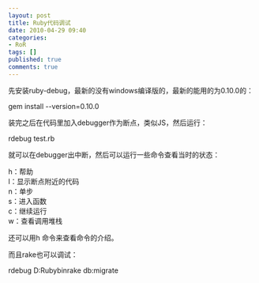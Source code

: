 ```yaml
---
layout: post
title: Ruby代码调试
date: 2010-04-29 09:40
categories:
- RoR
tags: []
published: true
comments: true
---
```

<p><p>先安装ruby-debug，最新的没有windows编译版的，最新的能用的为0.10.0的：</p>  <p>gem install --version=0.10.0</p>  <p>装完之后在代码里加入debugger作为断点，类似JS，然后运行：</p>  <p>rdebug test.rb</p>  <p>就可以在debugger出中断，然后可以运行一些命令查看当时的状态：</p>  <p>h：帮助   <br />l：显示断点附近的代码    <br />n：单步    <br />s：进入函数    <br />c：继续运行    <br />w：查看调用堆栈</p>  <p>还可以用h 命令来查看命令的介绍。</p>  <p>而且rake也可以调试：</p>  <p>rdebug D:Rubybinrake db:migrate</p></p>
